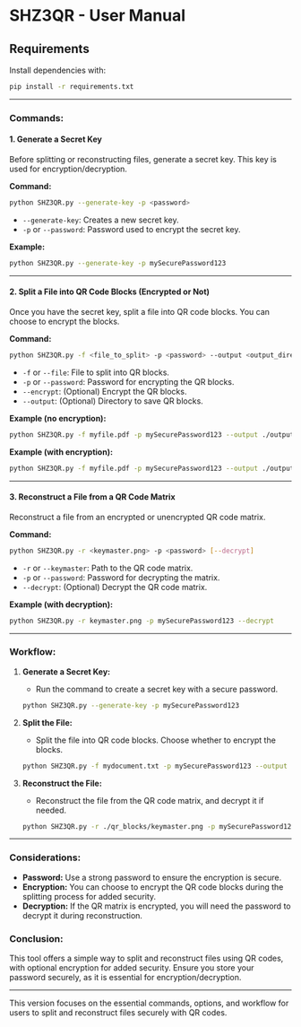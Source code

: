 
# **SHZ3QR - User Manual**

## Requirements

Install dependencies with:

```bash
pip install -r requirements.txt
```

---

### **Commands:**

#### **1. Generate a Secret Key**
Before splitting or reconstructing files, generate a secret key. This key is used for encryption/decryption.

**Command:**
```bash
python SHZ3QR.py --generate-key -p <password>
```
- `--generate-key`: Creates a new secret key.
- `-p` or `--password`: Password used to encrypt the secret key.

**Example:**
```bash
python SHZ3QR.py --generate-key -p mySecurePassword123
```

---

#### **2. Split a File into QR Code Blocks (Encrypted or Not)**
Once you have the secret key, split a file into QR code blocks. You can choose to encrypt the blocks.

**Command:**
```bash
python SHZ3QR.py -f <file_to_split> -p <password> --output <output_directory> [--encrypt]
```
- `-f` or `--file`: File to split into QR blocks.
- `-p` or `--password`: Password for encrypting the QR blocks.
- `--encrypt`: (Optional) Encrypt the QR blocks.
- `--output`: (Optional) Directory to save QR blocks.

**Example (no encryption):**
```bash
python SHZ3QR.py -f myfile.pdf -p mySecurePassword123 --output ./output
```

**Example (with encryption):**
```bash
python SHZ3QR.py -f myfile.pdf -p mySecurePassword123 --output ./output --encrypt
```

---

#### **3. Reconstruct a File from a QR Code Matrix**
Reconstruct a file from an encrypted or unencrypted QR code matrix.

**Command:**
```bash
python SHZ3QR.py -r <keymaster.png> -p <password> [--decrypt]
```
- `-r` or `--keymaster`: Path to the QR code matrix.
- `-p` or `--password`: Password for decrypting the matrix.
- `--decrypt`: (Optional) Decrypt the QR code matrix.

**Example (with decryption):**
```bash
python SHZ3QR.py -r keymaster.png -p mySecurePassword123 --decrypt
```

---

### **Workflow:**

1. **Generate a Secret Key:**
   - Run the command to create a secret key with a secure password.
   ```bash
   python SHZ3QR.py --generate-key -p mySecurePassword123
   ```

2. **Split the File:**
   - Split the file into QR code blocks. Choose whether to encrypt the blocks.
   ```bash
   python SHZ3QR.py -f mydocument.txt -p mySecurePassword123 --output ./qr_blocks --encrypt
   ```

3. **Reconstruct the File:**
   - Reconstruct the file from the QR code matrix, and decrypt it if needed.
   ```bash
   python SHZ3QR.py -r ./qr_blocks/keymaster.png -p mySecurePassword123 --decrypt
   ```

---

### **Considerations:**

- **Password:** Use a strong password to ensure the encryption is secure.
- **Encryption:** You can choose to encrypt the QR code blocks during the splitting process for added security.
- **Decryption:** If the QR matrix is encrypted, you will need the password to decrypt it during reconstruction.

### **Conclusion:**
This tool offers a simple way to split and reconstruct files using QR codes, with optional encryption for added security. Ensure you store your password securely, as it is essential for encryption/decryption.

--- 

This version focuses on the essential commands, options, and workflow for users to split and reconstruct files securely with QR codes.

